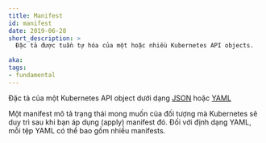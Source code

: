 ```yaml
---
title: Manifest
id: manifest
date: 2019-06-28
short_description: >
  Đặc tả được tuần tự hóa của một hoặc nhiều Kubernetes API objects.

aka:
tags:
- fundamental
---
```

Đặc tả của một Kubernetes API object dưới dạng [JSON](https://www.json.org/json-vi.html)
hoặc [YAML](https://yaml.org/)

<!--more-->
Một manifest mô tả trạng thái mong muốn của đối tượng mà Kubernetes sẽ duy trì sau khi bạn áp dụng (apply) manifest đó.
Đối với định dạng YAML, mỗi tệp YAML có thể bao gồm nhiều manifests.

